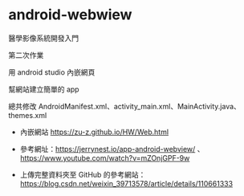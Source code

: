 # android-webwiew
醫學影像系統開發入門

第二次作業

用 android studio 內嵌網頁

幫網站建立簡單的 app

總共修改 AndroidManifest.xml、activity_main.xml、MainActivity.java、themes.xml

- 內嵌網站 https://zu-z.github.io/HW/Web.html

- 參考網址：https://jerrynest.io/app-android-webview/ 、 https://www.youtube.com/watch?v=mZOnjGPF-9w

- 上傳完整資料夾至 GitHub 的參考網站：https://blog.csdn.net/weixin_39713578/article/details/110661333
